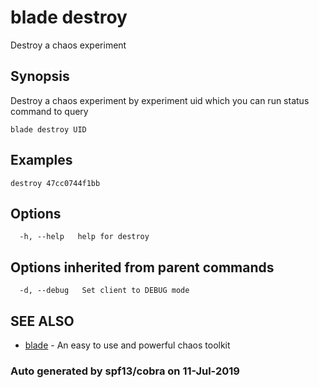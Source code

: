 # blade destroy

Destroy a chaos experiment

## Synopsis

Destroy a chaos experiment by experiment uid which you can run status command to query

```text
blade destroy UID
```

## Examples

```text
destroy 47cc0744f1bb
```

## Options

```text
  -h, --help   help for destroy
```

## Options inherited from parent commands

```text
  -d, --debug   Set client to DEBUG mode
```

## SEE ALSO

* [blade](blade.md)     - An easy to use and powerful chaos toolkit

### Auto generated by spf13/cobra on 11-Jul-2019

